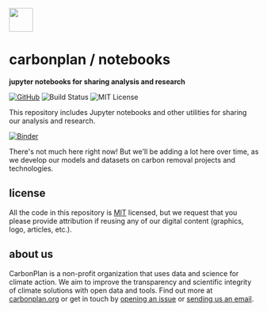 <img
  src='https://carbonplan-assets.s3.amazonaws.com/monogram/dark-small.png'
  height='48'
/>

# carbonplan / notebooks

**jupyter notebooks for sharing analysis and research**

[![GitHub][github-badge]][github]
![Build Status][]
![MIT License][]

[github]: https://github.com/carbonplan/notebooks
[github-badge]: https://flat.badgen.net/badge/-/github?icon=github&label
[build status]: https://flat.badgen.net/github/checks/carbonplan/notebooks
[mit license]: https://flat.badgen.net/badge/license/MIT/blue

This repository includes Jupyter notebooks and other utilities for sharing our analysis and research.

[![Binder](https://mybinder.org/badge_logo.svg)](https://mybinder.org/v2/gh/carbonplan/notebooks/master?urlpath=lab)

There's not much here right now! But we'll be adding a lot here over time, as we develop our models and datasets on carbon removal projects and technologies.

## license

All the code in this repository is [MIT](https://choosealicense.com/licenses/mit/) licensed, but we request that you please provide attribution if reusing any of our digital content (graphics, logo, articles, etc.).

## about us

CarbonPlan is a non-profit organization that uses data and science for climate action. We aim to improve the transparency and scientific integrity of climate solutions with open data and tools. Find out more at [carbonplan.org](https://carbonplan.org/) or get in touch by [opening an issue](https://github.com/carbonplan/notebooks/issues/new) or [sending us an email](mailto:hello@carbonplan.org).
